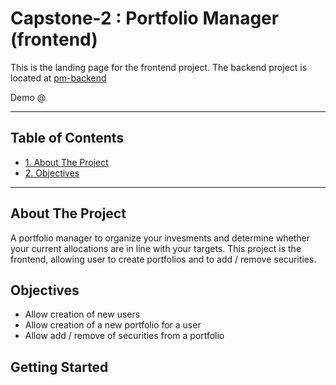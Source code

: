 # Capstone-2 : Portfolio Manager (frontend)

This is the landing page for the frontend project. The backend project is located at [pm-backend](https://github.com/fan777/pm-backend)

Demo @ 

---

## Table of Contents
- [1. About The Project](#about-the-project)
- [2. Objectives](#objectives)

---

## About The Project

A portfolio manager to organize your invesments and determine whether your current allocations are in line with your targets. This project is the frontend, allowing user to create portfolios and to add / remove securities.

## Objectives

* Allow creation of new users
* Allow creation of a new portfolio for a user
* Allow add / remove of securities from a portfolio

## Getting Started